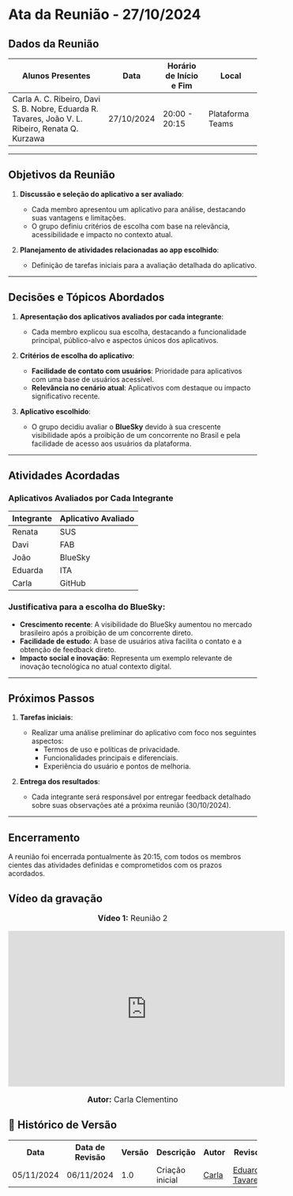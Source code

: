 # Ata da Reunião - 27/10/2024

## Dados da Reunião

| Alunos Presentes                                                              | Data       | Horário de Início e Fim | Local             |
| ----------------------------------------------------------------------------- | ---------- | ----------------------- | ----------------- |
| Carla A. C. Ribeiro, Davi S. B. Nobre, Eduarda R. Tavares, João V. L. Ribeiro, Renata Q. Kurzawa | 27/10/2024 | 20:00 - 20:15          | Plataforma Teams  |

---

## Objetivos da Reunião

1. **Discussão e seleção do aplicativo a ser avaliado**:
   - Cada membro apresentou um aplicativo para análise, destacando suas vantagens e limitações.
   - O grupo definiu critérios de escolha com base na relevância, acessibilidade e impacto no contexto atual.

2. **Planejamento de atividades relacionadas ao app escolhido**:
   - Definição de tarefas iniciais para a avaliação detalhada do aplicativo.

---

## Decisões e Tópicos Abordados

1. **Apresentação dos aplicativos avaliados por cada integrante**:
   - Cada membro explicou sua escolha, destacando a funcionalidade principal, público-alvo e aspectos únicos dos aplicativos.

2. **Critérios de escolha do aplicativo**:
   - **Facilidade de contato com usuários**: Prioridade para aplicativos com uma base de usuários acessível.
   - **Relevância no cenário atual**: Aplicativos com destaque ou impacto significativo recente.

3. **Aplicativo escolhido**:
   - O grupo decidiu avaliar o **BlueSky** devido à sua crescente visibilidade após a proibição de um concorrente no Brasil e pela facilidade de acesso aos usuários da plataforma.

---

## Atividades Acordadas

### Aplicativos Avaliados por Cada Integrante

| **Integrante** | **Aplicativo Avaliado** |
| -------------- | ----------------------- |
| Renata         | SUS                     |
| Davi           | FAB                     |
| João           | BlueSky                 |
| Eduarda        | ITA                     |
| Carla          | GitHub                  |

### Justificativa para a escolha do BlueSky:
- **Crescimento recente**: A visibilidade do BlueSky aumentou no mercado brasileiro após a proibição de um concorrente direto.
- **Facilidade de estudo**: A base de usuários ativa facilita o contato e a obtenção de feedback direto.
- **Impacto social e inovação**: Representa um exemplo relevante de inovação tecnológica no atual contexto digital.

---

## Próximos Passos

1. **Tarefas iniciais**:
   - Realizar uma análise preliminar do aplicativo com foco nos seguintes aspectos:
     - Termos de uso e políticas de privacidade.
     - Funcionalidades principais e diferenciais.
     - Experiência do usuário e pontos de melhoria.

2. **Entrega dos resultados**:
   - Cada integrante será responsável por entregar feedback detalhado sobre suas observações até a próxima reunião (30/10/2024).

---

## Encerramento

A reunião foi encerrada pontualmente às 20:15, com todos os membros cientes das atividades definidas e comprometidos com os prazos acordados.


## Vídeo da gravação

<div align="center">
<font size="3"><p style="text-align: center"><b>Vídeo 1:</b> Reunião 2</p></font>
    <iframe width="560" height="315" src="https://www.youtube.com/embed/fs-xdm9dMw8" frameborder="0" allow="accelerometer; autoplay; encrypted-media; gyroscope; picture-in-picture" allowfullscreen></iframe>
<font size="3"><p style="text-align: center"><b>Autor:</b> Carla Clementino</p></font>
</div>

## :round_pushpin: Histórico de Versão 

<div align="center">
    <table>
    <tr>
        <th>Data</th>
        <th>Data de Revisão</th>
        <th>Versão</th>
        <th>Descrição</th>
        <th>Autor</th>
        <th>Revisor</th>
    </tr>
    <tr>
        <td>05/11/2024</td>
        <td>06/11/2024</td>
        <td>1.0</td>
        <td>Criação inicial</td>
        <td><a href="https://github.com/ccarlaa">Carla</a></td>
        <td><a href="https://github.com/erteduarda">Eduarda Tavares</a></td>
    </tr>
    </table>
</div>
